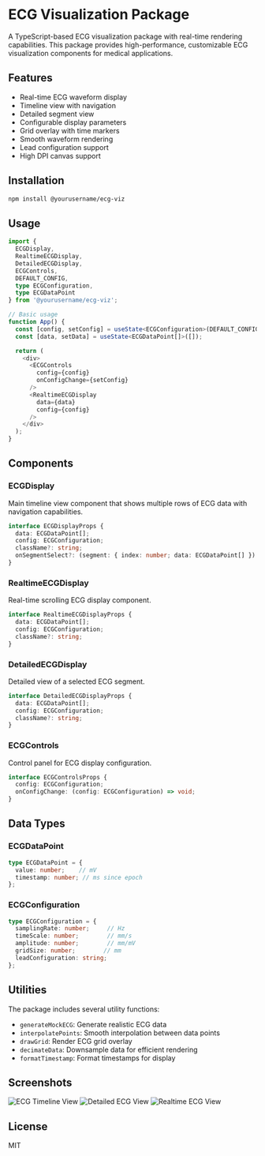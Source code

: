# ECG Visualization Package

A TypeScript-based ECG visualization package with real-time rendering capabilities. This package provides high-performance, customizable ECG visualization components for medical applications.

## Features

- Real-time ECG waveform display
- Timeline view with navigation
- Detailed segment view
- Configurable display parameters
- Grid overlay with time markers
- Smooth waveform rendering
- Lead configuration support
- High DPI canvas support

## Installation

```bash
npm install @yourusername/ecg-viz
```

## Usage

```typescript
import { 
  ECGDisplay, 
  RealtimeECGDisplay, 
  DetailedECGDisplay,
  ECGControls,
  DEFAULT_CONFIG,
  type ECGConfiguration,
  type ECGDataPoint
} from '@yourusername/ecg-viz';

// Basic usage
function App() {
  const [config, setConfig] = useState<ECGConfiguration>(DEFAULT_CONFIG);
  const [data, setData] = useState<ECGDataPoint[]>([]);

  return (
    <div>
      <ECGControls 
        config={config}
        onConfigChange={setConfig}
      />
      <RealtimeECGDisplay
        data={data}
        config={config}
      />
    </div>
  );
}
```

## Components

### ECGDisplay
Main timeline view component that shows multiple rows of ECG data with navigation capabilities.

```typescript
interface ECGDisplayProps {
  data: ECGDataPoint[];
  config: ECGConfiguration;
  className?: string;
  onSegmentSelect?: (segment: { index: number; data: ECGDataPoint[] }) => void;
}
```

### RealtimeECGDisplay
Real-time scrolling ECG display component.

```typescript
interface RealtimeECGDisplayProps {
  data: ECGDataPoint[];
  config: ECGConfiguration;
  className?: string;
}
```

### DetailedECGDisplay
Detailed view of a selected ECG segment.

```typescript
interface DetailedECGDisplayProps {
  data: ECGDataPoint[];
  config: ECGConfiguration;
  className?: string;
}
```

### ECGControls
Control panel for ECG display configuration.

```typescript
interface ECGControlsProps {
  config: ECGConfiguration;
  onConfigChange: (config: ECGConfiguration) => void;
}
```

## Data Types

### ECGDataPoint
```typescript
type ECGDataPoint = {
  value: number;    // mV
  timestamp: number; // ms since epoch
};
```

### ECGConfiguration
```typescript
type ECGConfiguration = {
  samplingRate: number;     // Hz
  timeScale: number;        // mm/s
  amplitude: number;        // mm/mV
  gridSize: number;        // mm
  leadConfiguration: string;
};
```

## Utilities

The package includes several utility functions:
- `generateMockECG`: Generate realistic ECG data
- `interpolatePoints`: Smooth interpolation between data points
- `drawGrid`: Render ECG grid overlay
- `decimateData`: Downsample data for efficient rendering
- `formatTimestamp`: Format timestamps for display

## Screenshots

![ECG Timeline View](../../../Screenshot%202024-11-12%20at%2012.21.56.png)
![Detailed ECG View](../../../Screenshot%202024-11-12%20at%2012.23.35.png)
![Realtime ECG View](../../../Screenshot%202024-11-19%20at%2013.04.27.png)

## License
MIT
